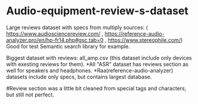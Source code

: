 # Audio-equipment-review-s-dataset
Large reviews dataset with specs from multiply sources: (
https://www.audiosciencereview.com/ ,
https://reference-audio-analyzer.pro/en/hp-fr14.php#gsc.tab=0 , 
https://www.stereophile.com/)  
Good for test Semantic search library for example.

Biggest dataset with reviews: all_amp.csv (this dataset include only devices with exesting reviews for them).
*All "ASR" dataset has reviews section as well for speakers and headphones.
*Raa(reference-audio-analyzer) datasets include only specs, but contains largest database.

#Review section was a little bit cleaned from special tags and characters, but still not perfect.
